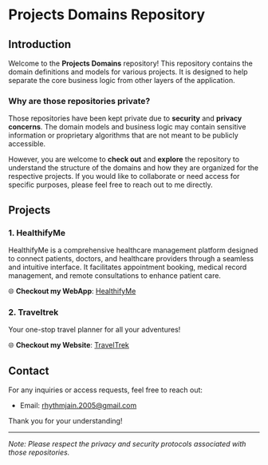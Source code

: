 # Projects Domains Repository

## Introduction
Welcome to the **Projects Domains** repository! This repository contains the domain definitions and models for various projects. It is designed to help separate the core business logic from other layers of the application. 

### Why are those repositories private?
Those repositories have been kept private due to **security** and **privacy concerns**. The domain models and business logic may contain sensitive information or proprietary algorithms that are not meant to be publicly accessible. 

However, you are welcome to **check out** and **explore** the repository to understand the structure of the domains and how they are organized for the respective projects. If you would like to collaborate or need access for specific purposes, please feel free to reach out to me directly.

## Projects

### 1. **HealthifyMe**
HealthifyMe is a comprehensive healthcare management platform designed to connect patients, doctors, and healthcare providers through a seamless and intuitive interface. It facilitates appointment booking,        medical record management, and remote consultations to enhance patient care.

🌐 **Checkout my WebApp**: [HealthifyMe](https://healthifymee.vercel.app/)

### 2. **Traveltrek**
Your one-stop travel planner for all your adventures!

🌐 **Checkout my Website**: [TravelTrek](https://traveltrek-zeta.vercel.app/)

## Contact

For any inquiries or access requests, feel free to reach out:

- Email: rhythmjain.2005@gmail.com

Thank you for your understanding!

---

*Note: Please respect the privacy and security protocols associated with those repositories.*
